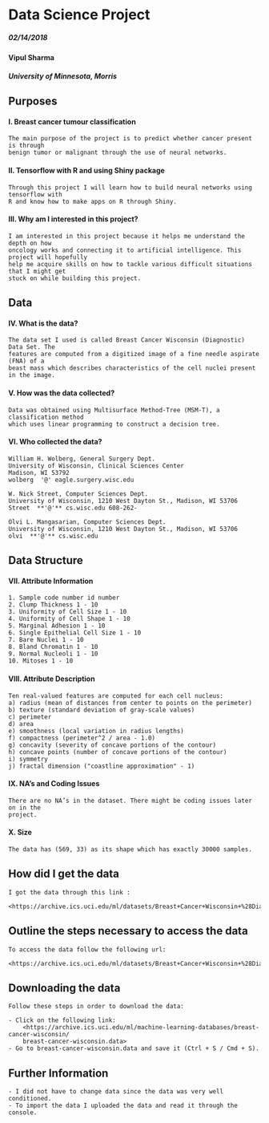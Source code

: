 # Data Science Project

##### 02/14/2018

#### Vipul Sharma

##### University of Minnesota, Morris


## Purposes

#### I. Breast cancer tumour classification

```
The main purpose of the project is to predict whether cancer present is through
benign tumor or malignant through the use of neural networks.
```

#### II. Tensorflow with R and using Shiny package

```
Through this project I will learn how to build neural networks using tensorflow with
R and know how to make apps on R through Shiny.
```
#### III. Why am I interested in this project?

```
I am interested in this project because it helps me understand the depth on how
oncology works and connecting it to artificial intelligence. This project will hopefully
help me acquire skills on how to tackle various difficult situations that I might get
stuck on while building this project.
```
## Data

#### IV. What is the data?

```
The data set I used is called Breast Cancer Wisconsin (Diagnostic) Data Set. The
features are computed from a digitized image of a fine needle aspirate (FNA) of a
beast mass which describes characteristics of the cell nuclei present in the image.
```

#### V. How was the data collected?

```
Data was obtained using Multisurface Method-Tree (MSM-T), a classification method
which uses linear programming to construct a decision tree.
```

#### VI. Who collected the data?

```
William H. Wolberg, General Surgery Dept.
University of Wisconsin, Clinical Sciences Center
Madison, WI 53792
wolberg ​ '@'​ eagle.surgery.wisc.edu
```

```
W. Nick Street, Computer Sciences Dept.
University of Wisconsin, 1210 West Dayton St., Madison, WI 53706
Street ​ **'@'​** cs.wisc.edu​ 608-262-
```

```
Olvi L. Mangasarian, Computer Sciences Dept.
University of Wisconsin, 1210 West Dayton St., Madison, WI 53706
olvi ​ **'@'​** cs.wisc.edu
```

## Data Structure

#### VII. Attribute Information

```
1. Sample code number id number
2. Clump Thickness 1 - 10
3. Uniformity of Cell Size 1 - 10
4. Uniformity of Cell Shape 1 - 10
5. Marginal Adhesion 1 - 10
6. Single Epithelial Cell Size 1 - 10
7. Bare Nuclei 1 - 10
8. Bland Chromatin 1 - 10
9. Normal Nucleoli 1 - 10
10. Mitoses 1 - 10
```

#### VIII. Attribute Description

```
Ten real-valued features are computed for each cell nucleus:
a) radius (mean of distances from center to points on the perimeter)
b) texture (standard deviation of gray-scale values)
c) perimeter
d) area
e) smoothness (local variation in radius lengths)
f) compactness (perimeter^2 / area - 1.0)
g) concavity (severity of concave portions of the contour)
h) concave points (number of concave portions of the contour)
i) symmetry
j) fractal dimension ("coastline approximation" - 1)
```
#### IX. NA’s and Coding Issues

```
There are no NA’s in the dataset. There might be coding issues later on in the
project.
```
#### X. Size

```
The data has (569, 33) as its shape which has exactly 30000 samples.
```

## How did I get the data

```
I got the data through this link :

<https://archive.ics.uci.edu/ml/datasets/Breast+Cancer+Wisconsin+%28Diagnostic%>
```

## Outline the steps necessary to access the data

```
To access the data follow the following url:

<https://archive.ics.uci.edu/ml/datasets/Breast+Cancer+Wisconsin+%28Diagnostic%>
```

## Downloading the data

```
Follow these steps in order to download the data:

- Click on the following link:
    <https://archive.ics.uci.edu/ml/machine-learning-databases/breast-cancer-wisconsin/
    breast-cancer-wisconsin.data>
- Go to ​breast-cancer-wisconsin.data​ and save it (Ctrl + S / Cmd + S).
```

## Further Information

```
- I did not have to change data since the data was very well conditioned.
- To import the data I uploaded the data and read it through the console.
```
